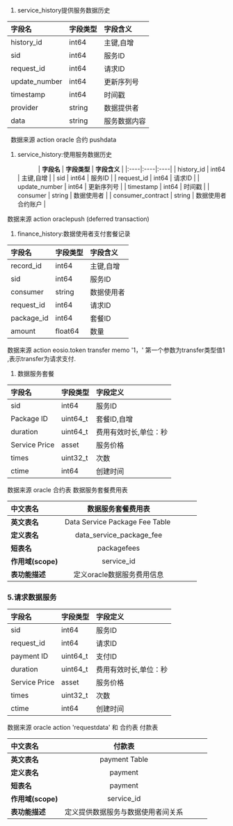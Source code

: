 
1. service_history提供服务数据历史
   
| **字段名**   | **字段类型**   | **字段含义**   | 
|:----|:----|:----|
| history_id   | int64   | 主键,自增   | 
| sid   | int64   | 服务ID   | 
| request_id   | int64   | 请求ID   | 
| update_number   | int64   | 更新序列号   | 
| timestamp   | int64   | 时间戳   | 
| provider   | string   | 数据提供者   | 
| data   | string   | 服务数据内容   | 

  数据来源
action oracle 合约 pushdata

1. service_history:使用服务数据历史  
   
              
| **字段名**   | **字段类型**   | **字段含义**   | 
|:----|:----|:----|
| history_id   | int64   | 主键,自增   | 
| sid   | int64   | 服务ID   | 
| request_id   | int64   | 请求ID   | 
| update_number   | int64   | 更新序列号   | 
| timestamp   | int64   | 时间戳   | 
| consumer   | string   | 数据使用者   | 
| consumer_contract   | string   | 数据使用者 合约账户   | 


数据来源
action oraclepush (deferred transaction)


1. finance_history:数据使用者支付套餐记录
   
| **字段名**   | **字段类型**   | **字段含义**   | 
|:----|:----|:----|
| record_id   | int64   | 主键,自增   | 
| sid   | int64   | 服务ID   | 
| consumer   | string   | 数据使用者   | 
| request_id   | int64   | 请求ID   | 
| package_id   | int64   | 套餐ID | 
| amount   | float64   | 数量   | 

数据来源
action eosio.token transfer memo '1，' 第一个参数为transfer类型值1 ,表示transfer为请求支付.


1. 数据服务套餐
   
| **字段名**   | **字段类型**   | **字段定义**   | 
|:----|:----|:----|
| sid   | int64   | 服务ID   | 
| Package ID   | uint64_t   | 套餐ID,自增   | 
| duration   | uint64_t   | 费用有效时长,单位：秒   | 
| Service Price   | asset   | 服务价格   | 
| times   | uint32_t   | 次数   | 
| ctime   | int64   | 创建时间   | 

数据来源
oracle 合约表  数据服务套餐费用表

| **中文表名**   | 数据服务套餐费用表 |    |    |    | 
|:----|:----:|:----|:----|:----|
| **英文表名**   | Data Service Package Fee Table  |    |    |    | 
| **定义表名**   | data_service_package_fee |    |    |    | 
| **短表名**   | packagefees |    |    |    | 
| **作用域(scope)**   | service_id |    |    |    | 
| **表功能描述**   | 定义oracle数据服务费用信息 |    |    |    | 





### 5.请求数据服务

| **字段名**   | **字段类型**   | **字段定义**   | 
|:----|:----|:----|
| sid   | int64   | 服务ID   | 
| request_id   | int64   | 请求ID   | 
| payment ID   | uint64_t   | 支付ID   | 
| duration   | uint64_t   | 费用有效时长,单位：秒   | 
| Service Price   | asset   | 服务价格   | 
| times   | uint32_t   | 次数   | 
| ctime   | int64   | 创建时间   | 


数据来源
oracle action 'requestdata' 和 合约表 付款表

| **中文表名**   | 付款表 |    |    |    | 
|:----|:----:|:----|:----|:----|
| **英文表名**   | payment Table |    |    |    | 
| **定义表名**   | payment |    |    |    | 
| **短表名**   | payment |    |    |    | 
| **作用域(scope)**   | service_id |    |    |    | 
| **表功能描述**   | 定义提供数据服务与数据使用者间关系 |    |    |    | 




